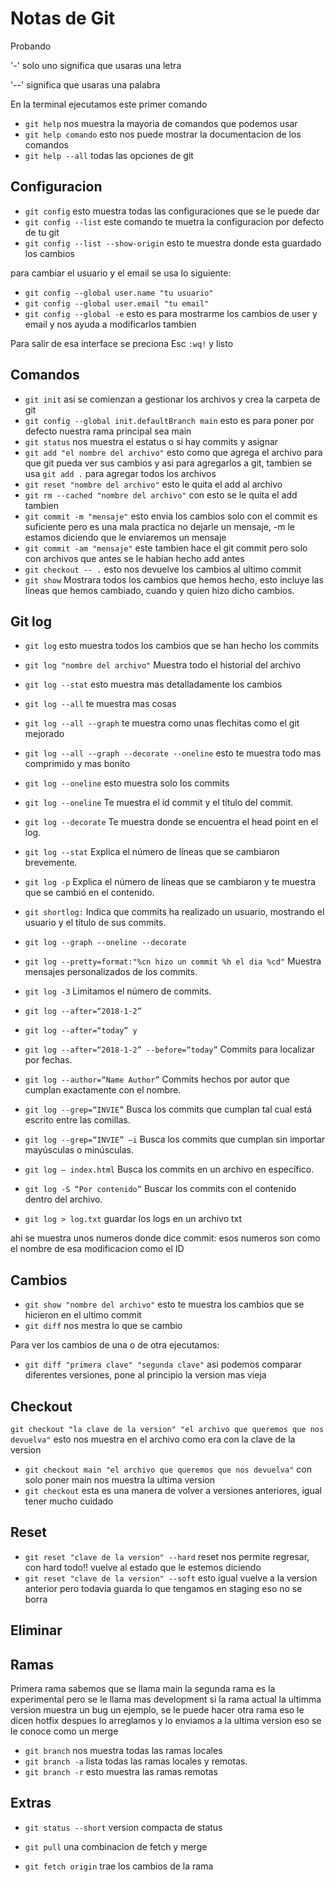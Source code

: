 # Notas de Git

Probando

'-' solo uno significa que usaras una letra

'--' significa que usaras una palabra

En la terminal ejecutamos este primer comando

- `git help` nos muestra la mayoria de comandos que podemos usar
- `git help comando` esto nos puede mostrar la documentacion de los comandos
- `git help --all` todas las opciones de git

## Configuracion

- `git config` esto muestra todas las configuraciones que se le puede dar
- `git config --list` este comando te muetra la configuracion por defecto de tu git
- `git config --list --show-origin` esto te muestra donde esta guardado los cambios

para cambiar el usuario y el email se usa lo siguiente:

- `git config --global user.name "tu usuario"`
- `git config --global user.email "tu email"`
- `git config --global -e` esto es para mostrarme los cambios de user y email y nos ayuda a modificarlos tambien

Para salir de esa interface se preciona Esc `:wq!` y listo

## Comandos

- `git init` asi se comienzan a gestionar los archivos y crea la carpeta de git
- `git config --global init.defaultBranch main` esto es para poner por defecto nuestra rama principal sea main
- `git status` nos muestra el estatus o si hay commits y asignar
- `git add "el nombre del archivo"` esto como que agrega el archivo para que git pueda ver sus cambios y asi para agregarlos a git, tambien se usa `git add .` para agregar todos los archivos
- `git reset "nombre del archivo"` esto le quita el add al archivo
- `git rm --cached "nombre del archivo"` con esto se le quita el add tambien
- `git commit -m "mensaje"` esto envia los cambios solo con el commit es suficiente pero es una mala practica no dejarle un mensaje, -m le estamos diciendo que le enviaremos un mensaje
- `git commit -am "mensaje"` este tambien hace el git commit pero solo con archivos que antes se le habian hecho add antes 
- `git checkout -- .` esto nos devuelve los cambios al ultimo commit
- `git show` Mostrara todos los cambios que hemos hecho, esto incluye las líneas que hemos cambiado, cuando y quien hizo dicho cambios.

## Git log

- `git log` esto muestra todos los cambios que se han hecho los commits
- `git log "nombre del archivo"` Muestra todo el historial del archivo
- `git log --stat` esto muestra mas detalladamente los cambios
- `git log --all` te muestra mas cosas
- `git log --all --graph` te muestra como unas flechitas como el git mejorado
- `git log --all --graph --decorate --oneline` esto te muestra todo mas comprimido y mas bonito
- `git log --oneline` esto muestra solo los commits

- `git log --oneline` Te muestra el id commit y el título del commit.
- `git log --decorate` Te muestra donde se encuentra el head point en el log.
- `git log --stat` Explica el número de líneas que se cambiaron brevemente.
- `git log -p` Explica el número de líneas que se cambiaron y te muestra que se cambió en el contenido.
- `git shortlog:` Indica que commits ha realizado un usuario, mostrando el usuario y el título de sus commits.
- `git log --graph --oneline --decorate`
- `git log --pretty=format:"%cn hizo un commit %h el dia %cd"` Muestra mensajes personalizados de los commits.
- `git log -3` Limitamos el número de commits.
- `git log --after=“2018-1-2”`
- `git log --after=“today” y`
- `git log --after=“2018-1-2” --before=“today”` Commits para localizar por fechas.
- `git log --author=“Name Author”` Commits hechos por autor que cumplan exactamente con el nombre.
- `git log --grep=“INVIE”` Busca los commits que cumplan tal cual está escrito entre las comillas.
- `git log --grep=“INVIE” –i` Busca los commits que cumplan sin importar mayúsculas o minúsculas.
- `git log – index.html` Busca los commits en un archivo en específico.
- `git log -S “Por contenido”` Buscar los commits con el contenido dentro del archivo.
- `git log > log.txt` guardar los logs en un archivo txt

ahi se muestra unos numeros donde dice commit: esos numeros son como el nombre de esa modificacion como el ID

## Cambios

- `git show "nombre del archivo"` esto te muestra los cambios que se hicieron en el ultimo commit
- `git diff` nos mestra lo que se cambio

Para ver los cambios de una o de otra ejecutamos:

- `git diff "primera clave" "segunda clave"` asi podemos comparar diferentes versiones, pone al principio la version mas vieja

## Checkout
`git checkout "la clave de la version" "el archivo que queremos que nos devuelva"` esto nos muestra en el archivo como era con la clave de la version
- `git checkout main "el archivo que queremos que nos devuelva"` con solo poner main nos muestra la ultima version
- `git checkout` esta es una manera de volver a versiones anteriores, igual tener mucho cuidado

## Reset
- `git reset "clave de la version" --hard` reset nos permite regresar, con hard todo!! vuelve al estado que le estemos diciendo
- `git reset "clave de la version" --soft` esto igual vuelve a la version anterior pero todavia guarda lo que tengamos en staging eso no se borra 

## Eliminar

## Ramas
Primera rama sabemos que se llama main la segunda rama es la experimental pero se le llama mas development si la rama actual la ultimma version muestra un bug un ejemplo, se le puede hacer otra rama eso le dicen hotfix despues lo arreglamos y lo enviamos a la ultima version eso se le conoce como un merge

- `git branch` nos muestra todas las ramas locales
- `git branch -a` lista todas las ramas locales y remotas.
- `git branch -r` esto muestra las ramas remotas

## Extras

- `git status --short` version compacta de status

- `git pull` una combinacion de fetch y merge
- `git fetch origin` trae los cambios de la rama

